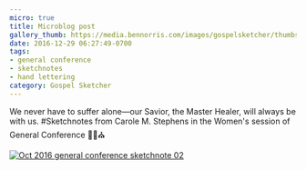 ```yaml
---
micro: true
title: Microblog post
gallery_thumb: https://media.bennorris.com/images/gospelsketcher/thumbs/oct-16-0-stephens.jpg
date: 2016-12-29 06:27:49-0700
tags:
- general conference
- sketchnotes
- hand lettering
category: Gospel Sketcher
---
```


We never have to suffer alone—our Savior, the Master Healer, will always be with us.
#Sketchnotes from Carole M. Stephens in the Women's session of General Conference ✍🏼⛪️

[![Oct 2016 general conference sketchnote 02](https://media.bennorris.com/images/gospelsketcher/general-conference/oct-2016/oct-16-0-stephens.jpg)](https://media.bennorris.com/images/gospelsketcher/general-conference/oct-2016/oct-16-0-stephens.jpg)